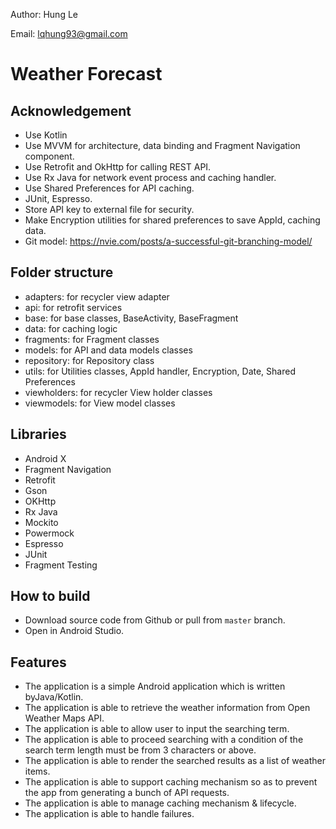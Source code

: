 Author: Hung Le

Email: lqhung93@gmail.com

# Weather Forecast

## Acknowledgement
- Use Kotlin
- Use MVVM for architecture, data binding and Fragment Navigation component.
- Use Retrofit and OkHttp for calling REST API.
- Use Rx Java for network event process and caching handler.
- Use Shared Preferences for API caching.
- JUnit, Espresso.
- Store API key to external file for security.
- Make Encryption utilities for shared preferences to save AppId, caching data.
- Git model: https://nvie.com/posts/a-successful-git-branching-model/

## Folder structure
- adapters: for recycler view adapter
- api: for retrofit services
- base: for base classes, BaseActivity, BaseFragment
- data: for caching logic
- fragments: for Fragment classes
- models: for API and data models classes
- repository: for Repository class
- utils: for Utilities classes, AppId handler, Encryption, Date, Shared Preferences
- viewholders: for recycler View holder classes
- viewmodels: for View model classes

## Libraries
- Android X
- Fragment Navigation
- Retrofit
- Gson
- OKHttp
- Rx Java
- Mockito
- Powermock
- Espresso
- JUnit
- Fragment Testing

## How to build
- Download source code from Github or pull from `master` branch.
- Open in Android Studio.

## Features
- The application is a simple Android application which is written byJava/Kotlin.
- The application is able to retrieve the weather information from Open Weather Maps API.
- The application is able to allow user to input the searching term.
- The application is able to proceed searching with a condition of the search term length
must be from 3 characters or above.
- The application is able to render the searched results as a list of weather items.
- The application is able to support caching mechanism so as to prevent the app from
generating a bunch of API requests.
- The application is able to manage caching mechanism & lifecycle.
- The application is able to handle failures.